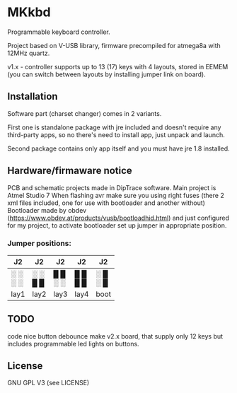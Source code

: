 # MKkbd
Programmable keyboard controller.

Project based on V-USB library, firmware precompiled for atmega8a with 12MHz quartz.

v1.x - controller supports up to 13 (17) keys with 4 layouts, stored in EEMEM (you can switch between layouts by installing jumper link on board).

## Installation
Software part (charset changer) comes in 2 variants. 

First one is standalone package with jre included and doesn't require any third-party apps, so no there's need to install app, just unpack and launch. 

Second package contains only app itself and you must have jre 1.8 installed.

## Hardware/firmaware notice
PCB and schematic projects made in DipTrace software.
Main project is Atmel Studio 7
When flashing avr make sure you using right fuses (there 2 xml files included, one for use with bootloader and another without)
Bootloader made by obdev (https://www.obdev.at/products/vusb/bootloadhid.html) and just configured for my project, to activate bootloader set up jumper in appropriate position.

### Jumper positions:
**J2** | **J2** | **J2** | **J2** | **J2**  
------ | ------ | ------ | ------ | ------ 
░ ░<br>░ ░ | ░ ░<br>█ █ | █ █<br>░ ░ | █ █<br>█ █ | ░ █<br>░ █
lay1 | lay2 | lay3 | lay4 | boot
 
## TODO
code nice button debounce
make v2.x board, that supply only 12 keys but includes programmable led lights on buttons.

## License
GNU GPL V3 (see LICENSE)
